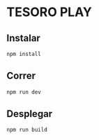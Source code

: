 # TESORO PLAY

## Instalar

```bash
npm install
```

## Correr

```bash
npm run dev
```

## Desplegar

```bash
npm run build
```